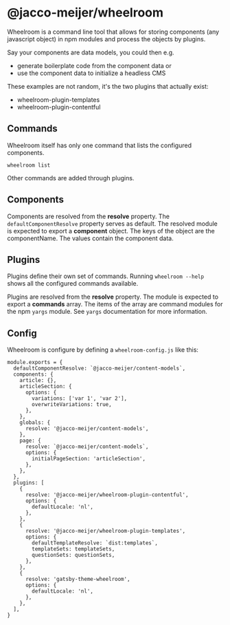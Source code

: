 # @jacco-meijer/wheelroom

Wheelroom is a command line tool that allows for storing components (any
javascript object) in npm modules and process the objects by plugins.

Say your components are data models, you could then e.g.

- generate boilerplate code from the component data or
- use the component data to initialize a headless CMS

These examples are not random, it's the two plugins that actually exist:

- wheelroom-plugin-templates
- wheelroom-plugin-contentful

## Commands

Wheelroom itself has only one command that lists the configured components.

```
wheelroom list
```

Other commands are added through plugins.

## Components

Components are resolved from the **resolve** property. The
`defaultComponentResolve` property serves as default. The resolved module is
expected to export a **component** object. The keys of the object are the
componentName. The values contain the component data.

## Plugins

Plugins define their own set of commands. Running `wheelroom --help` shows all
the configured commands available.

Plugins are resolved from the **resolve** property. The module is expected to
export a **commands** array. The items of the array are command modules for the
npm `yargs` module. See `yargs` documentation for more information.

## Config

Wheelroom is configure by defining a `wheelroom-config.js` like this:

```
module.exports = {
  defaultComponentResolve: `@jacco-meijer/content-models`,
  components: {
    article: {},
    articleSection: {
      options: {
        variations: ['var 1', 'var 2'],
        overwriteVariations: true,
      },
    },
    globals: {
      resolve: '@jacco-meijer/content-models',
    },
    page: {
      resolve: `@jacco-meijer/content-models`,
      options: {
        initialPageSection: 'articleSection',
      },
    },
  },
  plugins: [
    {
      resolve: '@jacco-meijer/wheelroom-plugin-contentful',
      options: {
        defaultLocale: 'nl',
      },
    },
    {
      resolve: '@jacco-meijer/wheelroom-plugin-templates',
      options: {
        defaultTemplateResolve: `dist:templates`,
        templateSets: templateSets,
        questionSets: questionSets,
      },
    },
    {
      resolve: 'gatsby-theme-wheelroom',
      options: {
        defaultLocale: 'nl',
      },
    },
  ],
}

```

